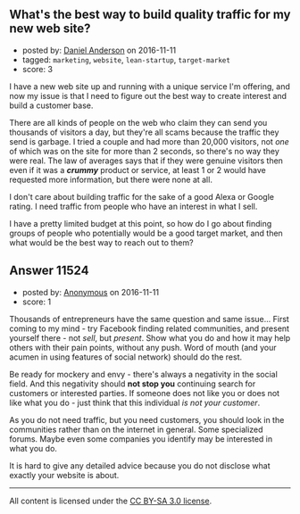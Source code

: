 ## What's the best way to build quality traffic for my new web site?

- posted by: [Daniel Anderson](https://stackexchange.com/users/8398759/daniel-anderson) on 2016-11-11
- tagged: `marketing`, `website`, `lean-startup`, `target-market`
- score: 3

<p>I have a new web site up and running with a unique service I'm offering, and now my issue is that I need to figure out the best way to create interest and build a customer base.</p>

<p>There are all kinds of people on the web who claim they can send you thousands of visitors a day, but they're all scams because the traffic they send is garbage.  I tried a couple and had more than 20,000 visitors, not <em>one</em> of which was on the site for more than 2 seconds, so there's no way they were real.  The law of averages says that if they were genuine visitors then even if it was a <strong><em>crummy</em></strong> product or service, at least 1 or 2 would have requested more information, but there were none at all.  </p>

<p>I don't care about building traffic for the sake of a good Alexa or Google rating.  I need traffic from people who have an interest in what I sell.  </p>

<p>I have a pretty limited budget at this point, so how do I go about finding groups of people who potentially would be a good target market, and then what would be the best way to reach out to them?</p>



## Answer 11524

- posted by: [Anonymous](https://stackexchange.com/users/1584111/anonymous) on 2016-11-11
- score: 1

<p>Thousands of entrepreneurs have the same question and same issue... First coming to my mind - try Facebook finding related communities, and present yourself there - not <em>sell</em>, but <em>present</em>. Show what you do and how it may help others with their pain points, without any push. Word of mouth (and your acumen in using features of social network) should do the rest.</p>

<p>Be ready for mockery and envy - there's always a negativity in the social field. And this negativity should <strong>not stop you</strong> continuing search for customers or interested parties. If someone does not like you or does not like what you do - just think that this individual <em>is not your customer</em>.</p>

<p>As you do not need traffic, but you need customers, you should look in the communities rather than on the internet in general. Some specialized forums. Maybe even some companies you identify may be interested in what you do.</p>

<p>It is hard to give any detailed advice because you do not disclose what exactly your website is about.</p>




---

All content is licensed under the [CC BY-SA 3.0 license](https://creativecommons.org/licenses/by-sa/3.0/).
